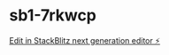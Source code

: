 # sb1-7rkwcp

[Edit in StackBlitz next generation editor ⚡️](https://stackblitz.com/~/github.com/agusmrbeast/sb1-7rkwcp)